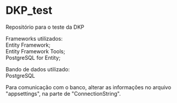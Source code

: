 # DKP_test
Repositório para o teste da DKP

Frameworks utilizados:<br>
Entity Framework;<br>
Entity Framework Tools;<br>
PostgreSQL for Entity;

Bando de dados utilizado:<br>
PostgreSQL

Para comunicação com o banco, alterar as informações no arquivo "appsettings", na parte de "ConnectionString".
